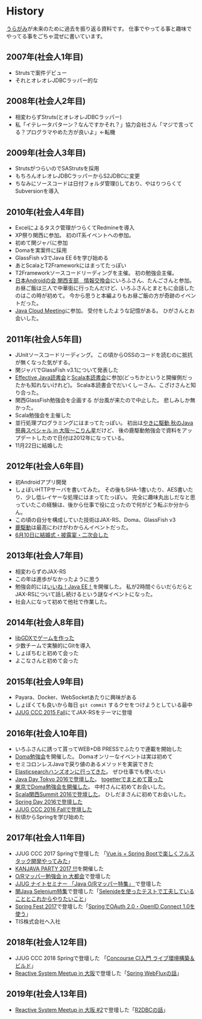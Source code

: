 # History

[うらがみ](https://github.com/backpaper0/)が未来のために過去を振り返る資料です。
仕事でやってる事と趣味でやってる事をごちゃ混ぜに書いています。

## 2007年(社会人1年目)

* Strutsで案件デビュー
* それとオレオレJDBCラッパー的な

## 2008年(社会人2年目)

* 相変わらずStruts(とオレオレJDBCラッパー)
* 私「イテレータパターン？なんですかそれ？」協力会社さん「マジで言ってる？プログラマやめた方が良いよ」←転機

## 2009年(社会人3年目)

* StrutsがつらいのでSAStrutsを採用
* もちろんオレオレJDBCラッパーからS2JDBCに変更
* ちなみにソースコードは日付フォルダ管理()しており、やはりつらくてSubversionを導入

## 2010年(社会人4年目)

* Excelによるタスク管理がつらくてRedmineを導入
* XP祭り関西に参加。
  初のIT系イベントへの参加。
* 初めて関ジャバに参加
* Domaを実案件に採用
* GlassFish v3でJava EE 6を学び始める
* あとScalaとT2Frameworkにはまってたっぽい
* T2Frameworkソースコードリーディングを主催。
  初の勉強会主催。
* [日本Androidの会 関西支部　情報交換会](https://atnd.org/events/10103)にいろふさん、たんごさんと参加。
  お昼ご飯は三人で中華街に行ったんだけど、いろふさんとまともに会話したのはこの時が初めて。
  今から思うと本編よりもお昼ご飯の方が奇跡のイベントだった。
* [Java Cloud Meeting](http://event.seasarfoundation.org/jcmk2010/)に参加。
  受付をしたような記憶がある。
  ひがさんとお会いした。

## 2011年(社会人5年目)

* JUnitソースコードリーディング。
  この頃からOSSのコードを読むのに抵抗が無くなった気がする。
* 関ジャバでGlassFish v3.1について発表した
* [Effective Java読書会](https://atnd.org/events/14722)と[Scala本読書会](https://atnd.org/events/14177)に参加(どっちかというと開催側だったかも知れないけれど)。
  Scala本読書会でだいくしーさん、こざけさんと知り合った。
* 関西GlassFish勉強会を企画する
  が台風が来たので中止した。
  悲しみしか無かった。
* Scala勉強会を主催した
* 並行処理プログラミングにはまってたっぽい。
  初出は[やきに駆動 秋のJava祭典スペシャル in 大阪〜こりん星](https://atnd.org/events/20138)だけど、
  後の鹿駆動勉強会で資料をアップデートしたので日付は2012年になっている。
* 11月22日に結婚した

## 2012年(社会人6年目)

* 初Androidアプリ開発
* しょぼいHTTPサーバを書いてみた。
  その後もSHA-1書いたり、AES書いたり、少し低レイヤーな処理にはまってたっぽい。
  完全に趣味丸出しだなと思っていたこの経験は、後から仕事で役に立ったので何がどう転ぶか分からん。
* この頃の自分を構成していた技術はJAX-RS、Doma、GlassFish v3
* [鹿駆動](https://atnd.org/events/24587)は最高にわけがわからんイベントだった。
* [6月10日に結婚式・披露宴・二次会した](http://togetter.com/li/318660)

## 2013年(社会人7年目)

* 相変わらずのJAX-RS
* この年は進歩がなかったように思う
* 勉強会的には[いいね！Java EE！](http://connpass.com/event/2109/)を開催した。
  私が2時間ぐらいだらだらとJAX-RSについて話し続けるという謎なイベントになった。
* 社会人になって初めて他社で作業した。

## 2014年(社会人8年目)

* [libGDXでゲームを作った](http://backpaper0.github.io/2014/12/24/syobotsum.html)
* 少数チームで実験的にGitを導入
* しょぼちむと初めて会った
* よこなさんと初めて会った

## 2015年(社会人9年目)

* Payara、Docker、WebSocketあたりに興味がある
* しょぼくても良いから毎日 `git commit` するクセをつけようとしている最中
* [JJUG CCC 2015 Fall](http://www.java-users.jp/?page_id=2064#AB-1)にてJAX-RSをテーマに登壇

## 2016年(社会人10年目)

* いろふさんに誘って貰ってWEB+DB PRESSでふたりで連載を開始した
* [Doma勉強会](http://kanjava.connpass.com/event/14586/)を開催した。
  Domaオンリーなイベントは実は初めて
* セミコロンレスJavaで戻り値のあるメソッドを実装できた
* [Elasticsearchハンズオンに行ってきた](http://backpaper0.github.io/2016/03/24/elastichandson.html)。
  ぜひ仕事でも使いたい
* [Java Day Tokyo 2016で登壇した](http://www.oracle.co.jp/events/javaday/2016/)。
  [togetterでまとめて貰った](http://togetter.com/li/979241)
* [東京でDoma勉強会を開催した](http://backpaper0.github.io/2016/07/12/doma_tokyo.html)。
  中村さんに初めてお会いした。
* [Scala関西Summit 2016で登壇した](http://backpaper0.github.io/2016/10/09/scala_ks.html)。
  ひしだまさんに初めてお会いした。
* [Spring Day 2016で登壇した](http://springday2016.springframework.jp/session.html#session2-5)
* [JJUG CCC 2016 Fallで登壇した](https://github.com/jjug-ccc/call-for-paper-2016fall/issues/37)
* 秋頃からSpringを学び始めた

## 2017年(社会人11年目)

* JJUG CCC 2017 Springで登壇した 「[Vue.js + Spring Bootで楽しくフルスタック開発やってみた](http://backpaper0.github.io/ghosts/spring-boot-doma-vue/#1)」
* [KANJAVA PARTY 2017 !!!](https://kanjava.connpass.com/event/56152/)を開催した
* [O/Rマッパー勉強会 in 大都会](https://okajug.doorkeeper.jp/events/59251)で登壇した
* [JJUG ナイトセミナー 「Java O/Rマッパー特集」 ](https://jjug.doorkeeper.jp/events/63161)で登壇した
* [関Java Selenium特集](https://kanjava.connpass.com/event/61819/)で登壇した「[Selenideを使ったテストで工夫していることとこれからやりたいこと](http://backpaper0.github.io/ghosts/selenide-kari/#1)」
* [Spring Fest 2017](http://springfest2017.springframework.jp/)で登壇した「[SpringでOAuth 2.0・OpenID Connect 1.0を使う](https://backpaper0.github.io/spring-fest-2017/#1)」
* TIS株式会社へ入社

## 2018年(社会人12年目)

* JJUG CCC 2018 Springで登壇した 「[Concourse CI入門 ライブ環境構築＆ビルド](https://backpaper0.github.io/jjug-ccc-2018-spring-concourse/slide/index.html#1)」
* [Reactive System Meetup in 大阪](https://connpass.com/event/98181/)で登壇した「[Spring WebFluxの話](https://backpaper0.github.io/ghosts/reactive/index.html#1)」

## 2019年(社会人13年目)

* [Reactive System Meetup in 大阪 #2](https://connpass.com/event/115160/)で登壇した「[R2DBCの話](http://backpaper0.github.io/ghosts/r2dbc/#1)」
